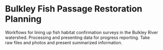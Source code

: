 # Bulkley Fish Passage Restoration Planning
Workflows for lining up fish habitat confirmation surveys in the Bulkley River watershed.
Processing and presenting data for progress reporting.  Take raw files and photos and present summarized information.
